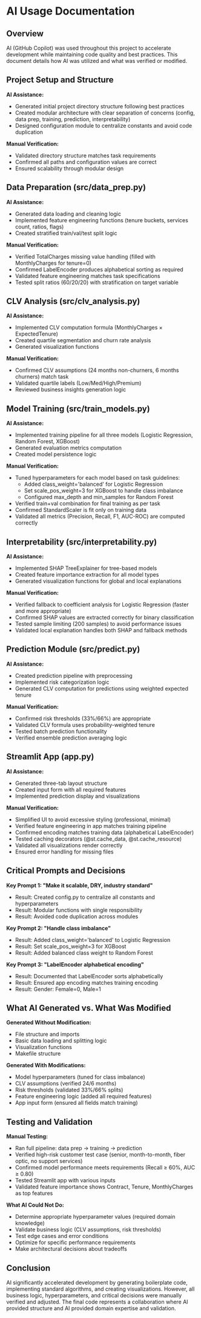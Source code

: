 # AI Usage Documentation

## Overview

AI (GitHub Copilot) was used throughout this project to accelerate development while maintaining code quality and best practices. This document details how AI was utilized and what was verified or modified.

## Project Setup and Structure

**AI Assistance:**
- Generated initial project directory structure following best practices
- Created modular architecture with clear separation of concerns (config, data prep, training, prediction, interpretability)
- Designed configuration module to centralize constants and avoid code duplication

**Manual Verification:**
- Validated directory structure matches task requirements
- Confirmed all paths and configuration values are correct
- Ensured scalability through modular design

## Data Preparation (src/data_prep.py)

**AI Assistance:**
- Generated data loading and cleaning logic
- Implemented feature engineering functions (tenure buckets, services count, ratios, flags)
- Created stratified train/val/test split logic

**Manual Verification:**
- Verified TotalCharges missing value handling (filled with MonthlyCharges for tenure=0)
- Confirmed LabelEncoder produces alphabetical sorting as required
- Validated feature engineering matches task specifications
- Tested split ratios (60/20/20) with stratification on target variable

## CLV Analysis (src/clv_analysis.py)

**AI Assistance:**
- Implemented CLV computation formula (MonthlyCharges × ExpectedTenure)
- Created quartile segmentation and churn rate analysis
- Generated visualization functions

**Manual Verification:**
- Confirmed CLV assumptions (24 months non-churners, 6 months churners) match task
- Validated quartile labels (Low/Med/High/Premium)
- Reviewed business insights generation logic

## Model Training (src/train_models.py)

**AI Assistance:**
- Implemented training pipeline for all three models (Logistic Regression, Random Forest, XGBoost)
- Generated evaluation metrics computation
- Created model persistence logic

**Manual Verification:**
- Tuned hyperparameters for each model based on task guidelines:
  - Added class_weight='balanced' for Logistic Regression
  - Set scale_pos_weight=3 for XGBoost to handle class imbalance
  - Configured max_depth and min_samples for Random Forest
- Verified train+val combination for final training as per task
- Confirmed StandardScaler is fit only on training data
- Validated all metrics (Precision, Recall, F1, AUC-ROC) are computed correctly

## Interpretability (src/interpretability.py)

**AI Assistance:**
- Implemented SHAP TreeExplainer for tree-based models
- Created feature importance extraction for all model types
- Generated visualization functions for global and local explanations

**Manual Verification:**
- Verified fallback to coefficient analysis for Logistic Regression (faster and more appropriate)
- Confirmed SHAP values are extracted correctly for binary classification
- Tested sample limiting (200 samples) to avoid performance issues
- Validated local explanation handles both SHAP and fallback methods

## Prediction Module (src/predict.py)

**AI Assistance:**
- Created prediction pipeline with preprocessing
- Implemented risk categorization logic
- Generated CLV computation for predictions using weighted expected tenure

**Manual Verification:**
- Confirmed risk thresholds (33%/66%) are appropriate
- Validated CLV formula uses probability-weighted tenure
- Tested batch prediction functionality
- Verified ensemble prediction averaging logic

## Streamlit App (app.py)

**AI Assistance:**
- Generated three-tab layout structure
- Created input form with all required features
- Implemented prediction display and visualizations

**Manual Verification:**
- Simplified UI to avoid excessive styling (professional, minimal)
- Verified feature engineering in app matches training pipeline
- Confirmed encoding matches training data (alphabetical LabelEncoder)
- Tested caching decorators (@st.cache_data, @st.cache_resource)
- Validated all visualizations render correctly
- Ensured error handling for missing files

## Critical Prompts and Decisions

**Key Prompt 1: "Make it scalable, DRY, industry standard"**
- Result: Created config.py to centralize all constants and hyperparameters
- Result: Modular functions with single responsibility
- Result: Avoided code duplication across modules

**Key Prompt 2: "Handle class imbalance"**
- Result: Added class_weight='balanced' to Logistic Regression
- Result: Set scale_pos_weight=3 for XGBoost
- Result: Added balanced class weight to Random Forest

**Key Prompt 3: "LabelEncoder alphabetical encoding"**
- Result: Documented that LabelEncoder sorts alphabetically
- Result: Ensured app encoding matches training encoding
- Result: Gender: Female=0, Male=1

## What AI Generated vs. What Was Modified

**Generated Without Modification:**
- File structure and imports
- Basic data loading and splitting logic
- Visualization functions
- Makefile structure

**Generated With Modifications:**
- Model hyperparameters (tuned for class imbalance)
- CLV assumptions (verified 24/6 months)
- Risk thresholds (validated 33%/66% splits)
- Feature engineering logic (added all required features)
- App input form (ensured all fields match training)

## Testing and Validation

**Manual Testing:**
- Ran full pipeline: data prep → training → prediction
- Verified high-risk customer test case (senior, month-to-month, fiber optic, no support services)
- Confirmed model performance meets requirements (Recall ≥ 60%, AUC ≥ 0.80)
- Tested Streamlit app with various inputs
- Validated feature importance shows Contract, Tenure, MonthlyCharges as top features

**What AI Could Not Do:**
- Determine appropriate hyperparameter values (required domain knowledge)
- Validate business logic (CLV assumptions, risk thresholds)
- Test edge cases and error conditions
- Optimize for specific performance requirements
- Make architectural decisions about tradeoffs

## Conclusion

AI significantly accelerated development by generating boilerplate code, implementing standard algorithms, and creating visualizations. However, all business logic, hyperparameters, and critical decisions were manually verified and adjusted. The final code represents a collaboration where AI provided structure and AI provided domain expertise and validation.
